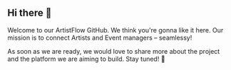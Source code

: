 ## Hi there 👋

Welcome to our ArtistFlow GitHub. We think you're gonna like it here.
Our mission is to connect Artists and Event managers – seamlessy!

As soon as we are ready, we would love to share more about the project and the platform we are aiming to build.
Stay tuned! 🚀

<!--

**Here are some ideas to get you started:**

🙋‍♀️ A short introduction - what is your organization all about?
🌈 Contribution guidelines - how can the community get involved?
👩‍💻 Useful resources - where can the community find your docs? Is there anything else the community should know?
🍿 Fun facts - what does your team eat for breakfast?
🧙 Remember, you can do mighty things with the power of [Markdown](https://docs.github.com/github/writing-on-github/getting-started-with-writing-and-formatting-on-github/basic-writing-and-formatting-syntax)
-->
